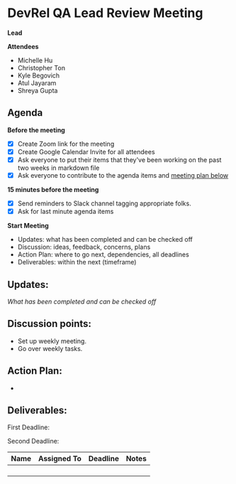 # DevRel QA Lead Review Meeting

**Lead**

**Attendees**

* Michelle Hu
* Christopher Ton
* Kyle Begovich
* Atul Jayaram
* Shreya Gupta

## Agenda

**Before the meeting**

- [x] Create Zoom link for the meeting
- [x] Create Google Calendar Invite for all attendees
- [x] Ask everyone to put their items that they've been working on the past two weeks in markdown file
- [x] Ask everyone to contribute to the agenda items and [meeting plan below](https://github.com/shreyagupta98/people/blob/master/meeting_template.md#updates)

**15 minutes before the meeting**

- [x] Send reminders to Slack channel tagging appropriate folks. 
- [x] Ask for last minute agenda items

**Start Meeting**

* Updates: what has been completed and can be checked off
* Discussion: ideas, feedback, concerns, plans
* Action Plan: where to go next, dependencies, all deadlines
* Deliverables: within the next (timeframe)

## Updates:

*What has been completed and can be checked off*

## Discussion points:

* Set up weekly meeting.
* Go over weekly tasks.

## Action Plan:

* 


## Deliverables:

First Deadline: 

Second Deadline: 



| Name                                | Assigned To  | Deadline  | Notes |
| ----------------------------------- | ------------ | --------- | ----- |
|                    |  |    |       |
|                      |             |   |       |
|       |            |  |       |
|  |              | |       |
